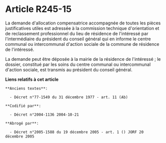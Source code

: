 # Article R245-15

La demande d'allocation compensatrice accompagnée de toutes les pièces justificatives utiles est adressée à la commission
technique d'orientation et de reclassement professionnel du lieu de résidence de l'intéressé par l'intermédiaire du président
du conseil général qui en informe le centre communal ou intercommunal d'action sociale de la commune de résidence de
l'intéressé.

La demande peut être déposée à la mairie de la résidence de l'intéressé ; le dossier, constitué par les soins du centre
communal ou intercommunal d'action sociale, est transmis au président du conseil général.

**Liens relatifs à cet article**

	**Anciens textes**:

	  - Décret n°77-1549 du 31 décembre 1977 - art. 11 (Ab)

	**Codifié par**:

	  - Décret n°2004-1136 2004-10-21

	**Abrogé par**:

	  - Décret n°2005-1588 du 19 décembre 2005 - art. 1 () JORF 20 décembre 2005
